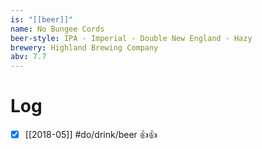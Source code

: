 ```yaml
---
is: "[[beer]]"
name: No Bungee Cords
beer-style: IPA - Imperial - Double New England - Hazy
brewery: Highland Brewing Company
abv: 7.7
---
```

# Log
- [x] [[2018-05]] #do/drink/beer 👍👍
